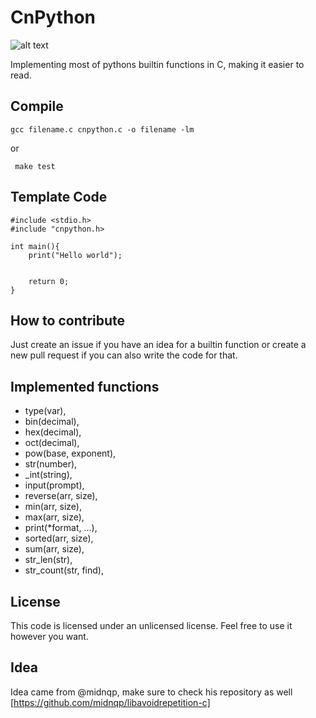 # CnPython

  ![alt text](https://github.com/koreaneggroll/CnPython/blob/main/CnPython.png?raw=true)

  Implementing most of pythons builtin functions in C, making it easier to read.

  ## Compile
  	gcc filename.c cnpython.c -o filename -lm
  or

     make test

  ## Template Code
  	
	#include <stdio.h>
	#include "cnpython.h>

	int main(){
		print("Hello world");


		return 0;
	}


  ## How to contribute

   Just create an issue if you have an idea for a builtin function or create a new pull request if you can also write the code for that.

  ## Implemented functions
   * type(var),
   * bin(decimal),
   * hex(decimal),
   * oct(decimal),
   * pow(base, exponent),
   * str(number),
   * _int(string),
   * input(prompt),
   * reverse(arr, size),
   * min(arr, size),
   * max(arr, size),
   * print(*format, ...),	
   * sorted(arr, size),
   * sum(arr, size),
   * str_len(str),
   * str_count(str, find),

  ## License

   This code is licensed under an unlicensed license. Feel free to use it however you want.


  ## Idea
   Idea came from @midnqp, make sure to check his repository as well [https://github.com/midnqp/libavoidrepetition-c]
